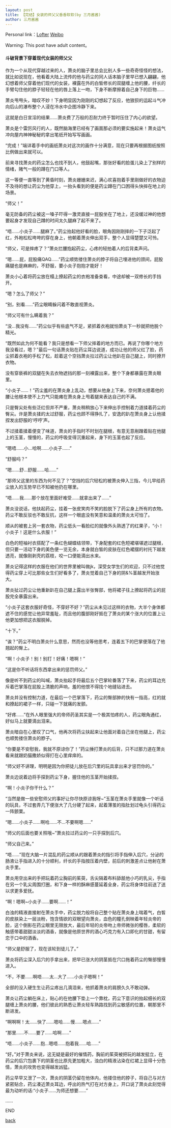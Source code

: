 ```yaml
---
layout: post
title: 【完结】女装的师父父香香软软(by 三月酱酱)
author: 三月酱酱
---
```


Personal link：[Lofter](https://black-butterflies.lofter.com) [Weibo](https://weibo.com/u/5710823527)

Warning: This post have adult content。



#### 斗破背景下穿着现代女装的师父父

作为一个从现代穿越过来的人，萧炎的脑子里总会比别人多一些奇奇怪怪的想法，就比如说现在，他看着大陆上流传的他与药尘的同人话本脑子里早已想入翩翩，他幻想着师父穿着他们现代的女装，裸露在外的白皙修长的双腿缠上他的腰，纤长的手臂勾住他的脖子轻轻在他的唇上落上一吻，下身不断摩擦着自己身下的巨物……

萧炎甩甩头，暗叹不妙！下身明显因为刚刚的幻想起了反应，他狼狈的运起斗气冲向后山的瀑布整个人浸在冷水中企图冷静下来。

这就是白日宣淫的结果……萧炎费了万般的忍耐力终于暂时压住了内心的欲望。

萧炎是个雷厉风行的人，既然脑海里已经有了画面那必须的要实施起来！萧炎运气冲向屋内神神秘秘的拿出笔纸开始写写画画。

“完成！”端详着手中的画纸萧炎对这次的画作十分满意，现在只要再根据图纸按照比例做出来就可以。

前来寻找萧炎的药尘怎么也找不到人，他鼓起嘴，那张好看的脸蛋儿染上了别样的情绪，赌气一般的蹲在门口等人。

这一等便一直等到了黄昏时刻，萧炎姗姗来迟，满心欢喜抱着手里刚做好的衣物迫不及待的想让药尘为他穿上，一抬头看到的便是药尘蹲在门口困得头快摔在地上的场景。

“师父！”

毫无防备的药尘被这一嗓子吓得一激灵直接一屁股坐在了地上，还没缓过神的他想要起身才发现自己蹲的时间太久腿麻了起不来了。

“唔……小炎子……腿麻了。”药尘抬起他好看的脸，眼角因刚刚摔的一下子泛起了红，外袍松松垮垮的穿在身上，他朝着萧炎伸出双手，整个人显得楚楚又可怜。

“师父，可是摔疼了？”萧炎拦腰抱起药尘，心疼的轻拍着人的后背柔声问。

“嗯……屁，屁股痛QAQ……”药尘顺势搂住萧炎的脖子将自己埋进他的颈间，屁股痛腿也是麻麻的，不舒服，要小炎子抱抱才能好！

萧炎小心着将药尘放在榻上撩起药尘的衣袍准备查看，中途却被一双修长的手挡开。

“嗯？怎么了师父？”

“别，别看……”药尘眼睛躲闪着不敢直视萧炎。

“师父可有什么瞒着我？”

“没…我没有……”药尘似乎有些底气不足，紧抓着衣袍就怕萧炎下一秒就把他脱个精光。

“既然如此为何不能看？我只是想看一下师父摔着的地方而已。再说了你哪个地方我没看过，嗯？”最后一句话萧炎贴在药尘耳边说道，成功让他的师父红了脸，药尘抓着衣袍的手松了松，趁着这个空挡萧炎拉过药尘让他趴在自己腿上，同时撩开衣物。

没有穿亵裤的双腿在失去衣物遮挡的那一刻裸露出来，整个下身都暴露在萧炎眼里。

“小炎子……！”药尘羞的在萧炎身上乱动，想要从他身上下来，奈何萧炎摁着他的腰让他根本使不上力气只能瘫在萧炎身上甩着腿来表达自己的不满。

只是臀尖处有些泛红但并不严重，萧炎稍稍放心下来伸出手控制着力道揉着药尘的臀尖。许是萧炎揉的太过舒服，药尘也顾不得挣扎了，安逸的趴在萧炎身上认他揉捏发出舒服的‘哼哼’声。

不过揉着揉着便变了味道，萧炎的手指时不时划在腿根，有意无意剐蹭着贴在他腿上的玉茎，慢慢的，药尘的呼吸变得沉重起来，身下的玉茎也起了反应。

“嗯唔……小…哈啊……小炎子……”

“舒服吗？”

“嗯……舒…舒服……哈……”

“那师父这里的东西为何不见了？”空挡的后穴轻松的被萧炎伸入三指，今儿早给药尘放入的玉势早已不知被他扔在哪里。

“唔……我……那个放在里面好难受……就拿出来了……”

萧炎没说话，他扶起药尘，挂着一张皮笑肉不笑的脸脱下了药尘身上所有的衣物。药尘不敢反驳也不敢反抗，这样一个眼底没有笑意和温柔的萧炎太可怕了。

顺从的被套上另一套衣物，药尘低头一看脸红的就像外头熟透了的红果子，“小！小炎子！这是什么衣服！”

白色的短袖衬衣搭配了一条红色蝴蝶结领带，下身配套的红色短裙堪堪遮过腿根，但只要一活动下身的美色便一览无余，本身就白皙的皮肤在红色裙摆的衬托下越发透亮，就像刚剥壳的荔枝，咬一口便能滴出水来。

 萧炎记得这样的衣服在他们的世界里被叫做jk，深受女学生们的欢迎，只不过他觉得药尘穿上可比那些女生们好看多了，萧炎觉着自己下身的阴&%茎越发开始涨大。

萧炎扯过药尘让他重新趴在自己腿上露出半张臀部，他将裙子往上撩起将药尘的屁股完全暴露出来。

“小炎子这套衣服好奇怪，不穿好不好？”药尘从未见过这样的衣物，大半个身体都遮不住的感觉让他异常羞耻，而且他的腹部刚好抵在了萧炎的某个涨大的位置上让他更加想把这衣服脱掉。

“十下。”

“诶？”药尘不明白萧炎什么意思，然而也没等他思考，连着五下的巴掌便落在了他翘起的臀上。

“啊！小炎子！别！别打！好痛！嗯啊！”

“这是你不听话将东西拿出来的惩罚师父。”

像是听不到药尘的叫喊，萧炎抬起手将最后五个巴掌轮番落了下来，药尘的耳边充斥着巴掌落在屁股上清脆的声响，羞的他恨不得找个地缝钻进去。

萧炎并没有控制力道，在最后一个巴掌落下，药尘的臀部肿的快有一指高，红的就和撩起的裙子一样，只碰一下就痛的发颤。

“好疼……”在外人眼里强大的帝师药圣其实是一个极其怕疼的人，药尘眼角通红，好似马上就要滴出泪来。

萧炎暗自在心里叹了口气，他再次将药尘扶起来让他面对着自己坐在他腿上，药尘也顺势搂住萧炎的脖子。

“你要是不安慰我，我就不原谅你了！”药尘捶打萧炎的后背，只不过那力道在萧炎看来就跟奶猫撒娇似得打在心里痒痒的。

“师父好不讲理，明明是因为你把徒儿放在后穴里的玩具拿出来才惩罚你的。”

萧炎边说着边将手探到药尘下身，握住他的玉茎开始揉捏。

“啊！小炎子你干什么？”

“当然是做一些安慰师父的事好让你尽快原谅我呀~”玉茎在萧炎手里就像一个听话的玩具，不过套弄几下便涨大了几分硬了起来，起着薄茧的指肚划过龟头引得药尘一阵颤栗。

“嗯……小炎子……啊哈……不…不要啊嗯……”

“师父的后面也要关照哦~”萧炎拉过药尘的一只手探到后穴。

“师父自己来。”

“唔……”现在大脑一片混乱的药尘顺从的跟着萧炎的指引将手指伸入后穴，分泌的肠液让手指进入的十分顺利，纤长的手指按压着内壁，前后的刺激差点让他射在萧炎手里。

萧炎用空出来的手把玩着药尘胸前的茱萸，舌尖隔着布料舔舐他小巧的乳尖，手指在另一个乳尖周围打圈，和下身一样的酥麻感蔓延着全身，药尘将身体往前送了送以求更多爱抚。

“啊！嗯啊~小炎子……要啊……！”

白浊的精液直接射在萧炎手中，药尘脱力般将自己整个贴在萧炎身上喘着气，白皙的皮肤染上一层淡粉，饱含情欲的双眼望向萧炎，血色的瞳孔倒映着年轻炎帝的脸，这个倒影在药尘眼里无限放大，最后年轻的炎帝吻上帝师微张的樱唇，柔软的触感带着甜甜淡淡的酒香，就像是他原世界的酒心巧克力有入口即化的甘甜，有留恋于口中的酒香。

“师父是舒服了，现在该轮到徒儿了。”

萧炎将药尘深入后穴的手拿出来，把早已涨大的阴茎抵在穴口拖着药尘的臀部慢慢进入。

“不，不要……啊唔……太…大了……小炎子嗯啊！”

全部的没入硬生生让药尘疼出几滴泪来，他抓着萧炎的肩膀久久不敢动弹。

萧炎让药尘躺在床上，贴心的在他腰下垫上一个靠枕，药尘下意识的抬起细长的双腿缠上萧炎的腰，他们彼此的熟悉让萧炎轻车熟路找到药尘敏感的位置，朝那里不断进发。

“啊啊啊！太……快了……嗯哈……慢……嗯点……”

“那里……不……要了……哈啊……”

“唔……小炎子……抱…嗯唔……抱着我……哈……”

“好。”对于萧炎来说，这无疑是最好的催情药，胸前的茱萸被把玩的越发挺立，在药尘的后穴包裹下的阴茎也比原先更加粗大，浊白的精液沾染在红裙上显得十分色情，萧炎的攻势也变得越发凶猛。

药尘早早又泄了一次，萧炎的阴茎仍留在他体内，他搂住他的脖子，将自己与对方紧密贴合，药尘凑近萧炎耳边，呼出的热气打在对方身上，开口说了萧炎此刻觉得最为动听的话:“小炎子……为师还想要……”

……

END

[back](https://allforyanchen.github.io/)
